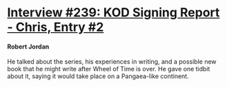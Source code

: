 # [Interview #239: KOD Signing Report - Chris, Entry #2](https://www.theoryland.com/intvmain.php?i=239#2)

#### Robert Jordan

He talked about the series, his experiences in writing, and a possible new book that he might write after Wheel of Time is over. He gave one tidbit about it, saying it would take place on a Pangaea-like continent.

